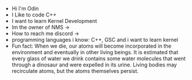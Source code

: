 - Hi I'm Odin
- I Like to code C++ 
- I want to learn Kernel Development
- Im the owner of NMS -> 
- How to reach me discord -> 
- programming languages i know: C++, GSC and i want to learn kernel
- Fun fact: When we die, our atoms will become incorporated in the environment and eventually in other living beings. It is estimated that every glass of water we drink contains some water molecules that went through a dinosaur and were expelled in its urine. Living bodies may recirculate atoms, but the atoms themselves persist.
